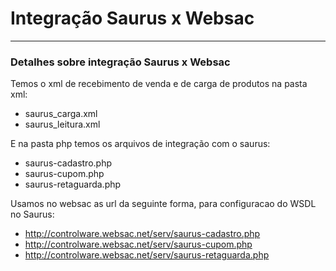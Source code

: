 # Integração Saurus x Websac
****

### Detalhes sobre integração Saurus x Websac
Temos o xml de recebimento de venda e de carga de produtos na pasta xml:
- saurus_carga.xml
- saurus_leitura.xml

E na pasta php temos os arquivos de integração com o saurus:
- saurus-cadastro.php
- saurus-cupom.php
- saurus-retaguarda.php

Usamos no websac as url da seguinte forma, para configuracao do WSDL no Saurus:
- http://controlware.websac.net/serv/saurus-cadastro.php
- http://controlware.websac.net/serv/saurus-cupom.php
- http://controlware.websac.net/serv/saurus-retaguarda.php

